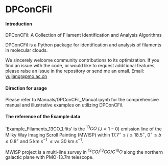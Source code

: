 # DPConCFil

#### Introduction

DPConCFil: A Collection of Filament Identification and Analysis Algorithms

DPConCFil is a Python package for identification and analysis of filaments in molecular clouds. 

We sincerely welcome community contributions to its optimization. If you find an issue with the code, or would like to request additional features, please raise an issue in the repository or send me an email. Email: yujiang@pmo.ac.cn

#### Direction for usage

Please refer to Manuals/DPConCFil_Manual.ipynb for the comprehensive manual and illustrative examples on utilizing DPConCFil.

#### The reference of the Example data 

'Example_Filaments_13CO_1.fits' is the $^{13}CO$ ($J = 1-0$) emission line of the Milky Way Imaging Scroll Painting (MWISP) within $17.7^{\circ} \leq l \leq 18.5^{\circ}$, $0^{\circ} \leq b \leq 0.8^{\circ}$ and 5 km $s^{-1}$ $\leq v \leq$ 30 km $s^{-1}$. 

MWISP project is a multi-line survey in $^{12}CO/^{13}CO/C^{18}O$ along the northern galactic plane with PMO-13.7m telescope.


